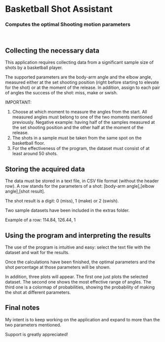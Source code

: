 <div align="left">
  <h1>Basketball Shot Assistant</h1>
  <h3>Computes the optimal Shooting motion parameters</h3>
</div>
<br/>


## Collecting the necessary data ##
This application requires collecting data from a significant sample size of shots by a basketball player.

The supported parameters are the body-arm angle and the elbow angle, measured either at the set shooting position (right before starting to elevate for the shot) or at the moment of the release. In addition, assign to each pair of angles the success of the shot: miss, make or swish.

IMPORTANT: 
1) Choose at which moment to measure the angles from the start. All measured angles must belong to one of the two moments mentioned previously. Negative example: having half of the samples measured at the set shooting position and the other half at the moment of the release.
2) The shots in a sample must be taken from the same spot on the basketball floor.
3) For the effectiveness of the program, the dataset must consist of at least around 50 shots.


## Storing the acquired data ##
The data must be stored in a text file, in CSV file format (without the header row). A row stands for the parameters of a shot: [body-arm angle],[elbow angle],[shot result].

The shot result is a digit: 0 (miss), 1 (make) or 2 (swish).

Two sample datasets have been included in the extras folder.

Example of a row:
114.84, 126.44, 1


## Using the program and interpreting the results ##
The use of the program is intuitive and easy: select the text file with the dataset and wait for the results.

Once the calculations have been finished, the optimal parameters and the shot percentage at those parameters will be shown.

In addition, three plots will appear. The first one just plots the selected dataset. The second one shows the most effective range of angles. The third one is a colormap of probabilities, showing the probability of making the shot at different parameters.

## Final notes ##
My intent is to keep working on the application and expand to more than the two parameters mentioned. 

Support is greatly appreciated!
